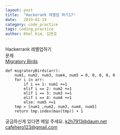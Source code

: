 ```yaml
---
layout: post
title:  "Hackerank 레벨업 하기17"
date:   2019-01-19
category: code_practice
tags: coding_practice
author: Khel Kim, 김현호
---
```


Hackerrank 레벨업하기  
문제  
[Migratory Birds](https://www.hackerrank.com/challenges/migratory-birds/problem)

~~~
def migratoryBirds(arr):
    num1, num2, num3, num4, num5 = 0, 0, 0, 0, 0
    for i in arr:
        if i == 1: num1 +=1
        elif i == 2: num2 +=1
        elif i == 3: num3 +=1
        elif i == 4: num4 +=1
        else: num5 +=1
    tmp = [num1 ,num2, num3, num4, num5]
    return tmp.index(max(tmp)) + 1
~~~

궁금하신게 있다면 메일 주세요.
k2h7913@daum.net  
cafehero123@gmail.com
